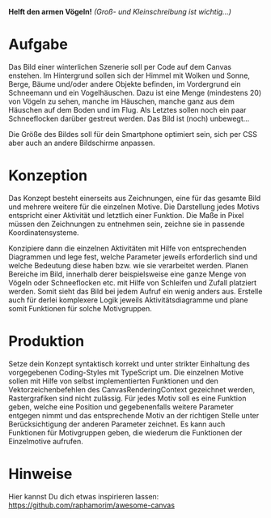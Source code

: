 **Helft den armen Vögeln!**  _(Groß- und Kleinschreibung ist wichtig...)_

# Aufgabe
Das Bild einer winterlichen Szenerie soll per Code auf dem Canvas enstehen. Im Hintergrund sollen sich der Himmel mit Wolken und Sonne, Berge, Bäume und/oder andere Objekte befinden, im Vordergrund ein Schneemann und ein Vogelhäuschen. Dazu ist eine Menge (mindestens 20) von Vögeln zu sehen, manche im Häuschen, manche ganz aus dem Häuschen auf dem Boden und im Flug. Als Letztes sollen noch ein paar Schneeflocken darüber gestreut werden. Das Bild ist (noch) unbewegt...

Die Größe des Bildes soll für dein Smartphone optimiert sein, sich per CSS aber auch an andere Bildschirme anpassen.

# Konzeption
Das Konzept besteht einerseits aus Zeichnungen, eine für das gesamte Bild und mehrere weitere für die einzelnen Motive. Die Darstellung jedes Motivs entspricht einer Aktivität und letztlich einer Funktion. Die Maße in Pixel müssen den Zeichnungen zu entnehmen sein, zeichne sie in passende Koordinatensysteme. 

Konzipiere dann die einzelnen Aktivitäten mit Hilfe von entsprechenden Diagrammen und lege fest, welche Parameter jeweils erforderlich sind und welche Bedeutung diese haben bzw. wie sie verarbeitet werden. Planen Bereiche im Bild, innerhalb derer beispielsweise eine ganze Menge von Vögeln oder Schneeflocken etc. mit Hilfe von Schleifen und Zufall platziert werden. Somit sieht das Bild bei jedem Aufruf ein wenig anders aus. Erstelle auch für derlei komplexere Logik jeweils Aktivitätsdiagramme und plane somit Funktionen für solche Motivgruppen.  

# Produktion
Setze dein Konzept syntaktisch korrekt und unter strikter Einhaltung des vorgegebenen Coding-Styles mit TypeScript um. Die einzelnen Motive sollen mit Hilfe von selbst implementierten Funktionen und den Vektorzeichenbefehlen des CanvasRenderingContext gezeichnet werden, Rastergrafiken sind nicht zulässig. Für jedes Motiv soll es eine Funktion geben, welche eine Position und gegebenenfalls weitere Parameter entgegen nimmt und das entsprechende Motiv an der richtigen Stelle unter Berücksichtigung der anderen Parameter zeichnet. Es kann auch Funktionen für Motivgruppen geben, die wiederum die Funktionen der Einzelmotive aufrufen.

# Hinweise
Hier kannst Du dich etwas inspirieren lassen: https://github.com/raphamorim/awesome-canvas

